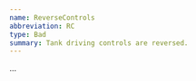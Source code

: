 ```yaml
---
name: ReverseControls
abbreviation: RC
type: Bad
summary: Tank driving controls are reversed.
---
```


...
